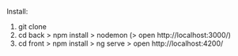 Install:

1) git clone
2) cd back > npm install > nodemon (> open http://localhost:3000/)
3) cd front > npm install > ng serve > open http://localhost:4200/